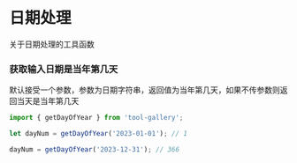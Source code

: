 # 日期处理

关于日期处理的工具函数

### 获取输入日期是当年第几天
默认接受一个参数，参数为日期字符串，返回值为当年第几天，如果不传参数则返回当天是当年第几天

```js
import { getDayOfYear } from 'tool-gallery';

let dayNum = getDayOfYear('2023-01-01'); // 1

dayNum = getDayOfYear('2023-12-31'); // 366
```
